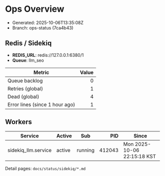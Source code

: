 # Ops Overview

- Generated: 2025-10-06T13:35:08Z
- Branch: ops-status (7ca4b43)

## Redis / Sidekiq
- **REDIS_URL**: redis://127.0.0.1:6380/1
- **Queue**: llm_seo

| Metric | Value |
|---|---:|
| Queue backlog | 0 |
| Retries (global) | 1 |
| Dead (global) | 4 |
| Error lines (since 1 hour ago) | 1 |

## Workers
| Service | Active | Sub | PID | Since |
|---|---|---|---:|---|
| sidekiq_llm.service | active | running | 412043 | Mon 2025-10-06 22:15:18 KST |

Detail pages: `docs/status/sidekiq/*.md`
